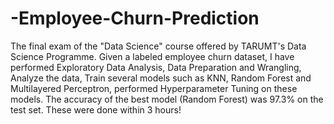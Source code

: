 # -Employee-Churn-Prediction
The final exam of the "Data Science" course offered by TARUMT's Data Science Programme. Given a labeled employee churn dataset, I have performed Exploratory Data Analysis, Data Preparation and Wrangling, Analyze the data, Train several models such as KNN, Random Forest and Multilayered Perceptron, performed Hyperparameter Tuning on these models. The accuracy of the best model (Random Forest) was 97.3% on the test set. These were done within 3 hours!
